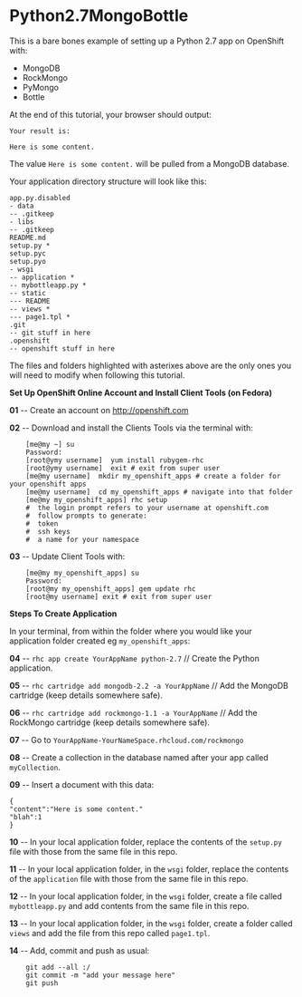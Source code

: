 Python2.7MongoBottle
======================================

This is a bare bones example of setting up a Python 2.7 app on OpenShift with:

- MongoDB
- RockMongo
- PyMongo
- Bottle

At the end of this tutorial, your browser should output:

    Your result is:
    
    Here is some content.
    
The value `Here is some content.` will be pulled from a MongoDB database.  
    
Your application directory structure will look like this:

    app.py.disabled
    - data
    -- .gitkeep
    - libs
    -- .gitkeep
    README.md
    setup.py *
    setup.pyc
    setup.pyo
    - wsgi
    -- application *
    -- mybottleapp.py *
    -- static
    --- README
    -- views *
    --- page1.tpl *
    .git
    -- git stuff in here
    .openshift
    -- openshift stuff in here
    
The files and folders highlighted with asterixes above are the only ones you will need to modify when following this tutorial.  

**Set Up OpenShift Online Account and Install Client Tools (on Fedora)**

**01** -- Create an account on http://openshift.com

**02** -- Download and install the Clients Tools via the terminal with:

        [me@my ~] su
        Password:
        [root@ymy username]  yum install rubygem-rhc
        [root@ymy username]  exit # exit from super user
        [me@my username]  mkdir my_openshift_apps # create a folder for your openshift apps
        [me@my username]  cd my_openshift_apps # navigate into that folder
        [me@my my_openshift_apps] rhc setup
        #  the login prompt refers to your username at openshift.com
        #  follow prompts to generate:
        #  token
        #  ssh keys
        #  a name for your namespace
        
**03** -- Update Client Tools with:

        [me@my my_openshift_apps] su
        Password:
        [root@my my_openshift_apps] gem update rhc
        [root@my username] exit # exit from super user

**Steps To Create Application**

In your terminal, from within the folder where you would like your application folder created eg `my_openshift_apps`:  


**04** -- `rhc app create YourAppName python-2.7`   // Create the Python application.

**05** -- `rhc cartridge add mongodb-2.2 -a YourAppName`   // Add the MongoDB cartridge (keep details somewhere safe).

**06** -- `rhc cartridge add rockmongo-1.1 -a YourAppName`   // Add the RockMongo cartridge (keep details somewhere safe).

**07** -- Go to `YourAppName-YourNameSpace.rhcloud.com/rockmongo`

**08** -- Create a collection in the database named after your app called `myCollection`.

**09** -- Insert a document with this data:


    {
    "content":"Here is some content."
    "blah":1
    }


**10** -- In your local application folder, replace the contents of the `setup.py` file with those from the same file in this repo.

**11** -- In your local application folder, in the `wsgi` folder, replace the contents of the `application` file with those from the same file in this repo. 

**12** -- In your local application folder, in the `wsgi` folder, create a file called `mybottleapp.py` and add contents from the same file in this repo.

**13** -- In your local application folder, in the `wsgi` folder, create a folder called `views` and add the file from this repo called `page1.tpl`.  

**14** -- Add, commit and push as usual:  

        git add --all :/
        git commit -m "add your message here"
        git push
